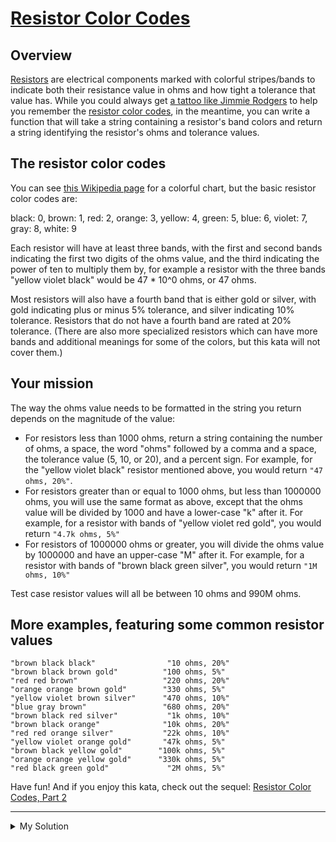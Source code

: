 # [Resistor Color Codes](https://www.codewars.com/kata/57cf3dad05c186ba22000348)

## Overview

[Resistors](https://en.wikipedia.org/wiki/Resistor) are electrical components marked with colorful stripes/bands to indicate both their resistance value in ohms and how tight a tolerance that value has. While you could always get [a tattoo like Jimmie Rodgers](https://www.wired.com/2013/01/resistor-code-arm-tattoo/) to help you remember the [resistor color codes](https://en.wikipedia.org/wiki/Electronic_color_code#Resistor_color-coding), in the meantime, you can write a function that will take a string containing a resistor's band colors and return a string identifying the resistor's ohms and tolerance values.

## The resistor color codes

You can see [this Wikipedia page](https://en.wikipedia.org/wiki/Electronic_color_code#Resistor_color-coding) for a colorful chart, but the basic resistor color codes are:

black: 0, brown: 1, red: 2, orange: 3, yellow: 4, green: 5, blue: 6, violet: 7, gray: 8, white: 9

Each resistor will have at least three bands, with the first and second bands indicating the first two digits of the ohms value, and the third indicating the power of ten to multiply them by, for example a resistor with the three bands "yellow violet black" would be 47 \* 10^0 ohms, or 47 ohms.

Most resistors will also have a fourth band that is either gold or silver, with gold indicating plus or minus 5% tolerance, and silver indicating 10% tolerance. Resistors that do not have a fourth band are rated at 20% tolerance. (There are also more specialized resistors which can have more bands and additional meanings for some of the colors, but this kata will not cover them.)

## Your mission

The way the ohms value needs to be formatted in the string you return depends on the magnitude of the value:

- For resistors less than 1000 ohms, return a string containing the number of ohms, a space, the word "ohms" followed by a comma and a space, the tolerance value (5, 10, or 20), and a percent sign. For example, for the "yellow violet black" resistor mentioned above, you would return `"47 ohms, 20%"`.
- For resistors greater than or equal to 1000 ohms, but less than 1000000 ohms, you will use the same format as above, except that the ohms value will be divided by 1000 and have a lower-case "k" after it. For example, for a resistor with bands of "yellow violet red gold", you would return `"4.7k ohms, 5%"`
- For resistors of 1000000 ohms or greater, you will divide the ohms value by 1000000 and have an upper-case "M" after it. For example, for a resistor with bands of "brown black green silver", you would return `"1M ohms, 10%"`

Test case resistor values will all be between 10 ohms and 990M ohms.

## More examples, featuring some common resistor values

    "brown black black"                "10 ohms, 20%"
    "brown black brown gold"          "100 ohms, 5%"
    "red red brown"                   "220 ohms, 20%"
    "orange orange brown gold"        "330 ohms, 5%"
    "yellow violet brown silver"      "470 ohms, 10%"
    "blue gray brown"                 "680 ohms, 20%"
    "brown black red silver"           "1k ohms, 10%"
    "brown black orange"              "10k ohms, 20%"
    "red red orange silver"           "22k ohms, 10%"
    "yellow violet orange gold"       "47k ohms, 5%"
    "brown black yellow gold"        "100k ohms, 5%"
    "orange orange yellow gold"      "330k ohms, 5%"
    "red black green gold"             "2M ohms, 5%"

Have fun! And if you enjoy this kata, check out the sequel: [Resistor Color Codes, Part 2](https://www.codewars.com/kata/5855777bb45c01bada0002ac)

---

<details><summary>My Solution</summary>

```js
function decodeResistorColors(bands) {
  const colors = ['black', 'brown', 'red', 'orange', 'yellow', 'green', 'blue', 'violet', 'gray', 'white']
  const ohmValue = (colors.indexOf(bands[0]).toString * 10 + colors.indexOf(bands[1])) * 10 ** colors.indexOf(bands[2])
  const tolerance = bands[3] === 'gold' ? 5 : bands[3] === 'silver' ? 10 : 20

  return ohmValue < 1000
    ? `${ohmValue} ohms, ${tolerance}%`
    : ohmValue < 1000000
    ? `${ohmValue / 1000}k ohms, ${tolerance}%`
    : `${ohmValue / 1000000}M ohms, ${tolerance}%`
}
```
